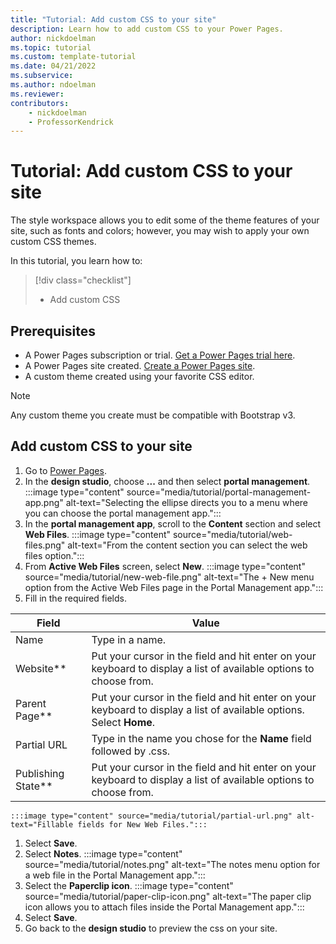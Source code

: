 ```yaml
---
title: "Tutorial: Add custom CSS to your site"
description: Learn how to add custom CSS to your Power Pages.
author: nickdoelman
ms.topic: tutorial
ms.custom: template-tutorial
ms.date: 04/21/2022
ms.subservice:
ms.author: ndoelman 
ms.reviewer: 
contributors:
    - nickdoelman
    - ProfessorKendrick
---
```

# Tutorial: Add custom CSS to your site 

The style workspace allows you to edit some of the theme features of your site, such as fonts and colors; however, you may wish to apply your own custom CSS themes.  

In this tutorial, you learn how to:

> [!div class="checklist"]
> * Add custom CSS

## Prerequisites

- A Power Pages subscription or trial. [Get a Power Pages trial here](trial-signup.md).
- A Power Pages site created. [Create a Power Pages site](create-manage.md).
- A custom theme created using your favorite CSS editor.

> [!NOTE]  
> Any custom theme you create must be compatible with Bootstrap v3.

## Add custom CSS to your site

1. Go to [Power Pages](https://make.powerpages.microsoft.com/).
1. In the **design studio**, choose **...** and then select **portal management**.
    :::image type="content" source="media/tutorial/portal-management-app.png" alt-text="Selecting the ellipse directs you to a menu where you can choose the portal management app.":::
1. In the **portal management app**, scroll to the **Content** section and select **Web Files**.
    :::image type="content" source="media/tutorial/web-files.png" alt-text="From the content section you can select the web files option.":::
1. From **Active Web Files** screen, select **New**.
    :::image type="content" source="media/tutorial/new-web-file.png" alt-text="The + New menu option from the Active Web Files page in the Portal Management app.":::
1.   Fill in the required fields. 

|**Field**|**Value**|
|---------|---------|
|Name |Type in a name.|
|Website**|Put your cursor in the field and hit enter on your keyboard to display a list of available options to choose from.|
|Parent Page**|Put your cursor in the field and hit enter on your keyboard to display a list of available options. Select **Home**.|
|Partial URL|Type in the name you chose for the **Name** field followed by .css.|
|Publishing State**|Put your cursor in the field and hit enter on your keyboard to display a list of available options to choose from.|  Select **Published**

    :::image type="content" source="media/tutorial/partial-url.png" alt-text="Fillable fields for New Web Files.":::
1. Select **Save**.
1. Select **Notes**.
    :::image type="content" source="media/tutorial/notes.png" alt-text="The notes menu option for a web file in the Portal Management app.":::
1. Select the **Paperclip icon**.
    :::image type="content" source="media/tutorial/paper-clip-icon.png" alt-text="The paper clip icon allows you to attach files inside the Portal Management app.":::
1. Select **Save**.
1. Go back to the **design studio** to preview the css on your site.
